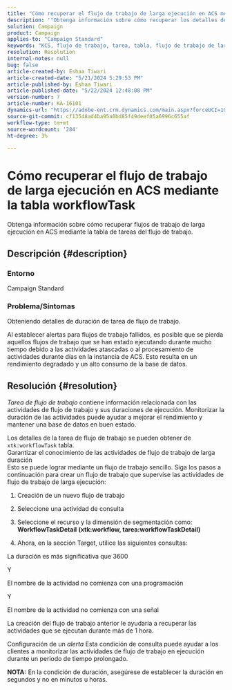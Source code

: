 ```yaml
---
title: "Cómo recuperar el flujo de trabajo de larga ejecución en ACS mediante la tabla workflowTask"
description: '"Obtenga información sobre cómo recuperar los detalles de duración de la tarea del flujo de trabajo".'
solution: Campaign
product: Campaign
applies-to: "Campaign Standard"
keywords: "KCS, flujo de trabajo, tarea, tabla, flujo de trabajo de larga duración, rendimiento, ACS"
resolution: Resolution
internal-notes: null
bug: false
article-created-by: Eshaa Tiwari
article-created-date: "5/21/2024 5:29:53 PM"
article-published-by: Eshaa Tiwari
article-published-date: "5/22/2024 12:48:08 PM"
version-number: 7
article-number: KA-16101
dynamics-url: "https://adobe-ent.crm.dynamics.com/main.aspx?forceUCI=1&pagetype=entityrecord&etn=knowledgearticle&id=59ca2cba-9717-ef11-9f8a-6045bd006793"
source-git-commit: cf13548ad4ba95a0bd85f49deef05a6996c655af
workflow-type: tm+mt
source-wordcount: '284'
ht-degree: 3%

---
```


# Cómo recuperar el flujo de trabajo de larga ejecución en ACS mediante la tabla workflowTask


Obtenga información sobre cómo recuperar flujos de trabajo de larga ejecución en ACS mediante la tabla de tareas del flujo de trabajo.

## Descripción {#description}


### <b>Entorno</b>

Campaign Standard

### <b>Problema/Síntomas</b>

Obteniendo detalles de duración de tarea de flujo de trabajo.

Al establecer alertas para flujos de trabajo fallidos, es posible que se pierda aquellos flujos de trabajo que se han estado ejecutando durante mucho tiempo debido a las actividades atascadas o al procesamiento de actividades durante días en la instancia de ACS. Esto resulta en un rendimiento degradado y un alto consumo de la base de datos.


## Resolución {#resolution}


*Tarea de flujo de trabajo* contiene información relacionada con las actividades de flujo de trabajo y sus duraciones de ejecución. Monitorizar la duración de las actividades puede ayudar a mejorar el rendimiento y mantener una base de datos en buen estado.

Los detalles de la tarea de flujo de trabajo se pueden obtener de `xtk:workflowTask` tabla.
<br>Garantizar el conocimiento de las actividades de flujo de trabajo de larga duración<br>
Esto se puede lograr mediante un flujo de trabajo sencillo. Siga los pasos a continuación para crear un flujo de trabajo que supervise las actividades de flujo de trabajo de larga ejecución:

1. Creación de un nuevo flujo de trabajo

2. Seleccione una actividad de consulta

3. Seleccione el recurso y la dimensión de segmentación como: <b>WorkflowTaskDetail</b> <b>(xtk:workflow, tarea:workflowTaskDetail)</b>

4. Ahora, en la sección Target, utilice las siguientes consultas:

La duración es más significativa que 3600

Y

El nombre de la actividad no comienza con una programación

Y

El nombre de la actividad no comienza con una señal



La creación del flujo de trabajo anterior le ayudaría a recuperar las actividades que se ejecutan durante más de 1 hora.

Configuración de un *alerta* Esta condición de consulta puede ayudar a los clientes a monitorizar las actividades de flujo de trabajo en ejecución durante un periodo de tiempo prolongado.

<b>NOTA:</b> En la condición de duración, asegúrese de establecer la duración en segundos y no en minutos u horas.
